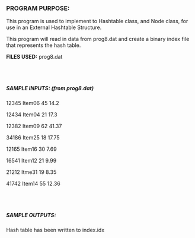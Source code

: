 <h3>PROGRAM PURPOSE:</h3>
<p>This program is used to implement to Hashtable class, and Node class, for use in an External Hashtable Structure.</p>
<p>This program will read in data from prog8.dat and create a binary index file that represents the hash table.</p>

<p><b>FILES USED:</b> prog8.dat</p>
 <br></br>
<h5>SAMPLE INPUTS: (from prog8.dat)</h5>
<p>12345 Item06 45 14.2</p>
<p>12434 Item04 21 17.3</p>
<p>12382 Item09 62 41.37</p>
<p>34186 Item25 18 17.75</p>
<p>12165 Item16 30 7.69</p>
<p>16541 Item12 21 9.99</p>
<p>21212 Itme31 19 8.35</p>
<p>41742 Item14 55 12.36</p>
 <br></br>
<h5>SAMPLE OUTPUTS:</h5>
 
 Hash table has been written to index.idx
